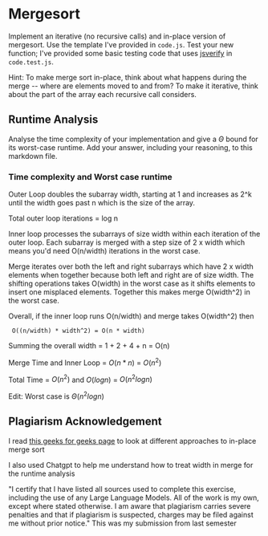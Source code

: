 # Mergesort

Implement an iterative (no recursive calls) and in-place version of mergesort.
Use the template I've provided in `code.js`. Test your new function; I've
provided some basic testing code that uses
[jsverify](https://jsverify.github.io/) in `code.test.js`.

Hint: To make merge sort in-place, think about what happens during the merge --
where are elements moved to and from? To make it iterative, think about the
part of the array each recursive call considers.

## Runtime Analysis

Analyse the time complexity of your implementation and give a $\Theta$ bound for
its worst-case runtime. Add your answer, including your reasoning, to this
markdown file.

### Time complexity and Worst case runtime 

Outer Loop doubles the subarray width, starting at 1 and increases as 2^k until the width goes past n which is the size of the array. 

Total outer loop iterations = log n

Inner loop processes the subarrays of size width within each iteration of the outer loop. Each subarray is merged with a step size of 2 x width which means you'd need O(n/width) iterations in the worst case.

Merge iterates over both the left and right subarrays which have 2 x width elements when together because both left and right are of size width. The shifting operations takes O(width) in the worst case as it shifts elements to insert one misplaced elements. 
Together this makes merge O(width^2) in the worst case.

Overall, if the inner loop runs O(n/width) and merge takes O(width^2) then

```
 O((n/width) * width^2) = O(n * width)
```

Summing the overall width = 1 + 2 + 4 + n = O(n)

Merge Time and Inner Loop = $O(n * n)$ = $O(n^2)$

Total Time = $O(n^2)$ and $O(logn)$ = $O(n^2 logn)$


Edit: Worst case is $\Theta(n^2 log n)$ 

## Plagiarism Acknowledgement

I read [this geeks for geeks page](https://www.geeksforgeeks.org/in-place-merge-sort/#) to look at different approaches to in-place merge sort

I also used Chatgpt to help me understand how to treat width in merge for the runtime analysis

"I certify that I have listed all sources used to complete this exercise, including the use of any Large Language Models. All of the work is my own, except where stated otherwise. I am aware that plagiarism carries severe penalties and that if plagiarism is suspected, charges may be filed against me without prior notice."
This was my submission from last semester
